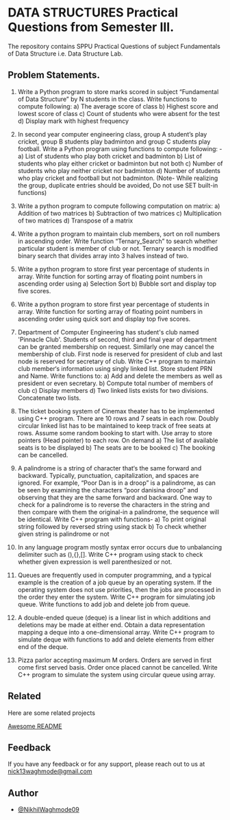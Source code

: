 
# DATA STRUCTURES Practical Questions from Semester III.

The repository contains SPPU Practical Questions of subject Fundamentals of Data Structure i.e. Data Structure Lab.
## Problem Statements.

1.  Write a Python program to store marks scored in subject “Fundamental of Data Structure” by N  students in the class. Write functions to compute following: 
a) The average score of class 
b) Highest score and lowest score of class 
c) Count of students who were absent for the test 
d) Display mark with highest frequency


2. In second year computer engineering class, group A student’s play cricket, group B students play badminton and group C students play football. 
Write a Python program using functions to compute following: - 
a) List of students who play both cricket and badminton 
b) List of students who play either cricket or badminton but not both 
c) Number of students who play neither cricket nor badminton 
d) Number of students who play cricket and football but not badminton. 
(Note- While realizing the group, duplicate entries should be avoided, Do not use SET built-in functions)

3. Write a python program to compute following computation on matrix: 
a) Addition of two matrices
b) Subtraction of two matrices
c) Multiplication of two matrices 
d) Transpose of a matrix

4. Write a python program to maintain club members, sort on roll numbers in ascending order. Write function “Ternary_Search” to search whether particular student is member of club or not. Ternary search is modified binary search that divides array into 3 halves instead of two.

5. Write a python program to store first year percentage of students in array. Write function for sorting array of floating point numbers in ascending order using 
a) Selection Sort 
b) Bubble sort and display top five scores.

6. Write a python program to store first year percentage of students in array. Write function for sorting array of floating point numbers in ascending order using quick sort and display top five scores.

7. Department of Computer Engineering has student's club named 'Pinnacle Club'. Students of second, third and final year of department can be granted membership on request. Similarly one may cancel the membership of club. First node is reserved for president of club and last node is reserved for secretary of club. Write C++ program to maintain club member‘s information using singly linked list. Store student PRN and Name. Write functions to: 
a) Add and delete the members as well as president or even secretary. 
b) Compute total number of members of club 
c) Display members 
d) Two linked lists exists for two divisions. Concatenate two lists.

8. The ticket booking system of Cinemax theater has to be implemented using C++ program. There are 10 rows and 7 seats in each row. Doubly circular linked list has to be maintained to keep track of free seats at rows. Assume some random booking to start with. Use array to store pointers (Head pointer) to each row. On demand 
a) The list of available seats is to be displayed 
b) The seats are to be booked 
c) The booking can be cancelled.

9.  A palindrome is a string of character that‘s the same forward and backward. Typically, punctuation, capitalization, and spaces are ignored. For example, “Poor Dan is in a droop” is a palindrome, as can be seen by examining the characters “poor danisina droop” and observing that they are the same forward and backward. One way to check for a palindrome is to reverse the characters in the string and then compare with them the original-in a palindrome, the sequence will be identical. Write C++ program with functions- 
a) To print original string followed by reversed string using stack 
b) To check whether given string is palindrome or not

10.  In any language program mostly syntax error occurs due to unbalancing delimiter such as (),{},[]. Write C++ program using stack to check whether given expression is well parenthesized or not.

11. Queues are frequently used in computer programming, and a typical example is the creation of a job queue by an operating system. If the operating system does not use priorities, then the jobs are processed in the order they enter the system. Write C++ program for simulating job queue. Write functions to add job and delete job from queue.

12.  A double-ended queue (deque) is a linear list in which additions and deletions may be made at either end. Obtain a data representation mapping a deque into a one-dimensional array. Write C++ program to simulate deque with functions to add and delete elements from either end of the deque.

13. Pizza parlor accepting maximum M orders. Orders are served in first come first served basis. Order once placed cannot be cancelled. Write C++ program to simulate the system using circular queue using array.


## Related

Here are some related projects

[Awesome README](https://github.com/matiassingers/awesome-readme)


## Feedback

If you have any feedback or for any support, please reach out to us at nick13waghmode@gmail.com


## Author

- [@NikhilWaghmode09](https://github.com/NikhilWaghmode09)

